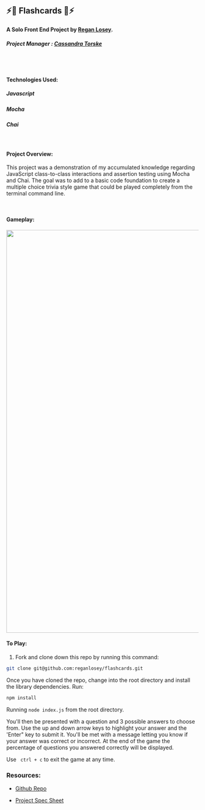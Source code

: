 
## ⚡️🧠 Flashcards 🧠⚡️


#### A Solo Front End Project by [Regan Losey](https://github.com/reganlosey).
##### Project Manager : [Cassandra Torske](https://github.com/CassandraGoose)

<br>

<br>

#### Technologies Used:
##### Javascript
##### Mocha
##### Chai

<br>

#### Project Overview:

This project was a demonstration of my accumulated knowledge regarding JavaScript class-to-class interactions and assertion testing using Mocha and Chai. The goal was to add to a basic code foundation to create a multiple choice trivia style game that could be played completely from the terminal command line.

<br>

#### Gameplay:
<img width = "1052" src = "https://user-images.githubusercontent.com/82983696/137407840-19bd66cb-18a8-4025-9d7c-e7dd99245554.gif">


#### To Play:

  1.  Fork and clone down this repo by running this command:

```bash
git clone git@github.com:reganlosey/flashcards.git
```

Once you have cloned the repo, change into the root directory and install the library dependencies. Run:

```bash
npm install
```
Running `node index.js` from the root directory.

You'll then be presented with a question and 3 possible answers to choose from. 
Use the up and down arrow keys to highlight your answer and the 'Enter" key to submit it.
You'll be met with a message letting you know if your answer was correct or incorrect. At the end of the game the percentage of questions you answered correctly will be displayed.

Use ``` ctrl + c``` to exit the game at any time.

### Resources:
- [Github Repo](https://github.com/reganlosey/flashcards)

- [Project Spec Sheet](https://frontend.turing.edu/projects/flash-cards.html)

